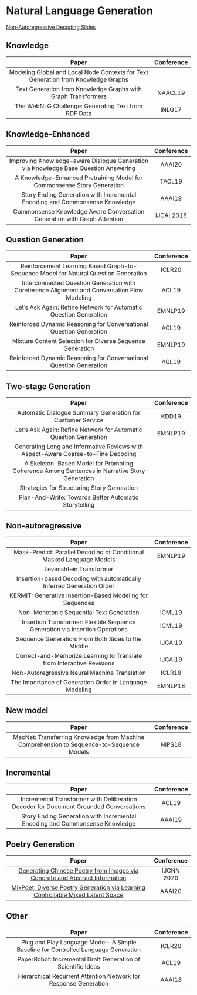 # Natural Language Generation

[Non-Autoregressive Decoding Slides](slides/presentation/Non-Autoregressive%20Decoding.pdf)

## Knowledge
| Paper | Conference |
| :---: | :---: |
| Modeling Global and Local Node Contexts for Text Generation from Knowledge Graphs||
| Text Generation from Knowledge Graphs with Graph Transformers | NAACL19 |
| The WebNLG Challenge: Generating Text from RDF Data|INLG17|


## Knowledge-Enhanced
| Paper | Conference |
| :---: | :---: |
|Improving Knowledge-aware Dialogue Generation via Knowledge Base Question Answering|AAAI20|
|A Knowledge-Enhanced Pretraining Model for Commonsense Story Generation|TACL19|
|Story Ending Generation with Incremental Encoding and Commonsense Knowledge|AAAI19|
|Commonsense Knowledge Aware Conversation Generation with Graph Attention|IJCAI 2018|

## Question Generation
| Paper | Conference |
| :---: | :---: |
|Reinforcement Learning Based Graph-to-Sequence Model for Natural Question Generation|ICLR20|
| Interconnected Question Generation with Coreference Alignment and Conversation Flow Modeling | ACL19 |
| Let’s Ask Again: Refine Network for Automatic Question Generation | EMNLP19 |
| Reinforced Dynamic Reasoning for Conversational Question Generation | ACL19 |
| Mixture Content Selection for Diverse Sequence Generation | EMNLP19 |
| Reinforced Dynamic Reasoning for Conversational Question Generation | ACL19 |

## Two-stage Generation
| Paper | Conference |
| :---: | :---: |
| Automatic Dialogue Summary Generation for Customer Service |KDD19|
| Let’s Ask Again: Refine Network for Automatic Question Generation | EMNLP19 |
|Generating Long and Informative Reviews with Aspect-Aware Coarse-to-Fine Decoding||
|A Skeleton-Based Model for Promoting Coherence Among Sentences in Narrative Story Generation||
|Strategies for Structuring Story Generation||
|Plan-And-Write: Towards Better Automatic Storytelling||
 

## Non-autoregressive
| Paper | Conference |
| :---: | :---: |
| Mask-Predict: Parallel Decoding of Conditional Masked Language Models | EMNLP19|
| Levenshtein Transformer | |
| Insertion-based Decoding with automatically Inferred Generation Order | |
| KERMIT: Generative Insertion-Based Modeling for Sequences ||
| Non-Monotonic Sequential Text Generation | ICML19 |
| Insertion Transformer: Flexible Sequence Generation via Insertion Operations |ICML19 |
| Sequence Generation: From Both Sides to the Middle |IJCAI19 |
| Correct-and-Memorize:Learning to Translate from Interactive Revisions | IJCAI19 |
| Non-Autoregressive Neural Machine Translation | ICLR18 |
| The Importance of Generation Order in Language Modeling | EMNLP18 |

## New model
| Paper | Conference |
| :---: | :---: |
|MacNet: Transferring Knowledge from Machine Comprehension to Sequence-to-Sequence Models|NIPS18|

## Incremental
| Paper | Conference |
| :---: | :---: |
|Incremental Transformer with Deliberation Decoder for Document Grounded Conversations|ACL19|
|Story Ending Generation with Incremental Encoding and Commonsense Knowledge|AAAI19|

## Poetry Generation
| Paper | Conference |
| :---: | :---: |
|[Generating Chinese Poetry from Images via Concrete and Abstract Information](https://arxiv.org/abs/2003.10773)|IJCNN 2020|
|[MixPoet: Diverse Poetry Generation via Learning Controllable Mixed Latent Space](https://arxiv.org/abs/2003.06094)|AAAI20|

## Other
| Paper | Conference |
| :---: | :---: |
|Plug and Play Language Model- A Simple Baseline for Controlled Language Generation|ICLR20|
| PaperRobot: Incremental Draft Generation of Scientific Ideas | ACL19 |
| Hierarchical Recurrent Attention Network for Response Generation | AAAI18 |

